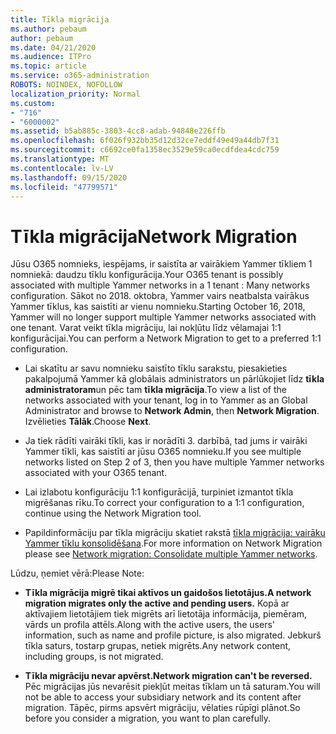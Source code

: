 ```yaml
---
title: Tīkla migrācija
ms.author: pebaum
author: pebaum
ms.date: 04/21/2020
ms.audience: ITPro
ms.topic: article
ms.service: o365-administration
ROBOTS: NOINDEX, NOFOLLOW
localization_priority: Normal
ms.custom:
- "716"
- "6000002"
ms.assetid: b5ab885c-3803-4cc8-adab-94848e226ffb
ms.openlocfilehash: 6f026f932bb35d12d32ce7eddf49e49a44db7f31
ms.sourcegitcommit: c6692ce0fa1358ec3529e59ca0ecdfdea4cdc759
ms.translationtype: MT
ms.contentlocale: lv-LV
ms.lasthandoff: 09/15/2020
ms.locfileid: "47799571"
---
```

# <a name="network-migration"></a><span data-ttu-id="5e82d-102">Tīkla migrācija</span><span class="sxs-lookup"><span data-stu-id="5e82d-102">Network Migration</span></span>

<span data-ttu-id="5e82d-103">Jūsu O365 nomnieks, iespējams, ir saistīta ar vairākiem Yammer tīkliem 1 nomniekā: daudzu tīklu konfigurācija.</span><span class="sxs-lookup"><span data-stu-id="5e82d-103">Your O365 tenant is possibly associated with multiple Yammer networks in a 1 tenant : Many networks configuration.</span></span> <span data-ttu-id="5e82d-104">Sākot no 2018. oktobra, Yammer vairs neatbalsta vairākus Yammer tīklus, kas saistīti ar vienu nomnieku.</span><span class="sxs-lookup"><span data-stu-id="5e82d-104">Starting October 16, 2018, Yammer will no longer support multiple Yammer networks associated with one tenant.</span></span> <span data-ttu-id="5e82d-105">Varat veikt tīkla migrāciju, lai nokļūtu līdz vēlamajai 1:1 konfigurācijai.</span><span class="sxs-lookup"><span data-stu-id="5e82d-105">You can perform a Network Migration to get to a preferred 1:1 configuration.</span></span>
  
- <span data-ttu-id="5e82d-106">Lai skatītu ar savu nomnieku saistīto tīklu sarakstu, piesakieties pakalpojumā Yammer kā globālais administrators un pārlūkojiet līdz **tīkla administratoram**un pēc tam **tīkla migrācija**.</span><span class="sxs-lookup"><span data-stu-id="5e82d-106">To view a list of the networks associated with your tenant, log in to Yammer as an Global Administrator and browse to **Network Admin**, then **Network Migration**.</span></span> <span data-ttu-id="5e82d-107">Izvēlieties **Tālāk**.</span><span class="sxs-lookup"><span data-stu-id="5e82d-107">Choose **Next**.</span></span>

- <span data-ttu-id="5e82d-108">Ja tiek rādīti vairāki tīkli, kas ir norādīti 3. darbībā, tad jums ir vairāki Yammer tīkli, kas saistīti ar jūsu O365 nomnieku.</span><span class="sxs-lookup"><span data-stu-id="5e82d-108">If you see multiple networks listed on Step 2 of 3, then you have multiple Yammer networks associated with your O365 tenant.</span></span>

- <span data-ttu-id="5e82d-109">Lai izlabotu konfigurāciju 1:1 konfigurācijā, turpiniet izmantot tīkla migrēšanas rīku.</span><span class="sxs-lookup"><span data-stu-id="5e82d-109">To correct your configuration to a 1:1 configuration, continue using the Network Migration tool.</span></span>

- <span data-ttu-id="5e82d-110">Papildinformāciju par tīkla migrāciju skatiet rakstā [tīkla migrācija: vairāku Yammer tīklu konsolidēšana](https://docs.microsoft.com/yammer/configure-your-yammer-network/consolidate-multiple-yammer-networks).</span><span class="sxs-lookup"><span data-stu-id="5e82d-110">For more information on Network Migration please see [Network migration: Consolidate multiple Yammer networks](https://docs.microsoft.com/yammer/configure-your-yammer-network/consolidate-multiple-yammer-networks).</span></span>

<span data-ttu-id="5e82d-111">Lūdzu, ņemiet vērā:</span><span class="sxs-lookup"><span data-stu-id="5e82d-111">Please Note:</span></span>
  
- <span data-ttu-id="5e82d-112">**Tīkla migrācija migrē tikai aktīvos un gaidošos lietotājus.**</span><span class="sxs-lookup"><span data-stu-id="5e82d-112">**A network migration migrates only the active and pending users.**</span></span> <span data-ttu-id="5e82d-113">Kopā ar aktīvajiem lietotājiem tiek migrēts arī lietotāja informācija, piemēram, vārds un profila attēls.</span><span class="sxs-lookup"><span data-stu-id="5e82d-113">Along with the active users, the users' information, such as name and profile picture, is also migrated.</span></span> <span data-ttu-id="5e82d-114">Jebkurš tīkla saturs, tostarp grupas, netiek migrēts.</span><span class="sxs-lookup"><span data-stu-id="5e82d-114">Any network content, including groups, is not migrated.</span></span>

- <span data-ttu-id="5e82d-115">**Tīkla migrāciju nevar apvērst.**</span><span class="sxs-lookup"><span data-stu-id="5e82d-115">**Network migration can't be reversed.**</span></span> <span data-ttu-id="5e82d-116">Pēc migrācijas jūs nevarēsit piekļūt meitas tīklam un tā saturam.</span><span class="sxs-lookup"><span data-stu-id="5e82d-116">You will not be able to access your subsidiary network and its content after migration.</span></span> <span data-ttu-id="5e82d-117">Tāpēc, pirms apsvērt migrāciju, vēlaties rūpīgi plānot.</span><span class="sxs-lookup"><span data-stu-id="5e82d-117">So before you consider a migration, you want to plan carefully.</span></span>
